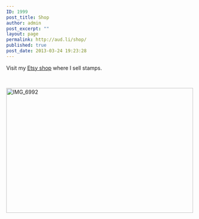 ```yaml
---
ID: 1999
post_title: Shop
author: admin
post_excerpt: ""
layout: page
permalink: http://aud.li/shop/
published: true
post_date: 2013-03-24 19:23:28
---
```

Visit my <a href="http://www.etsy.com/shop/audli?ref=search_shop_redirect">Etsy shop</a> where I sell stamps.

&nbsp;

<a href="http://aud.li/wp-content/uploads/2013/03/IMG_6992.jpg"><img class="alignnone size-medium wp-image-2003" alt="IMG_6992" src="http://aud.li/wp-content/uploads/2013/03/IMG_6992-500x333.jpg" width="500" height="333" /></a>

&nbsp;